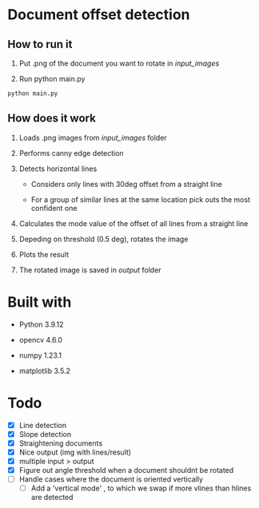 # Document offset detection

## How to run it

1. Put .png of the document you want to rotate in *input_images*

2. Run python main.py

```bash
python main.py
```

## How does it work

1. Loads .png images from *input_images* folder

2. Performs canny edge detection

3. Detects horizontal lines
   
   - Considers only lines with 30deg offset from a straight line
   
   - For a group of similar lines at the same location pick outs the most confident one 

4. Calculates the mode value of the offset of all lines from a straight line

5. Depeding on threshold (0.5 deg), rotates the image

6. Plots the result

7. The rotated image is saved in *output* folder

# Built with

- Python 3.9.12

- opencv 4.6.0

- numpy 1.23.1

- matplotlib 3.5.2

# Todo

- [x] Line detection
- [x] Slope detection
- [x] Straightening documents
- [x] Nice output (img with lines/result)
- [x] multiple input > output
- [x] Figure out angle threshold when a document shouldnt be rotated
- [ ] Handle cases where the document is oriented vertically
  - [ ] Add a 'vertical mode' , to which we swap if more vlines than hlines are detected
